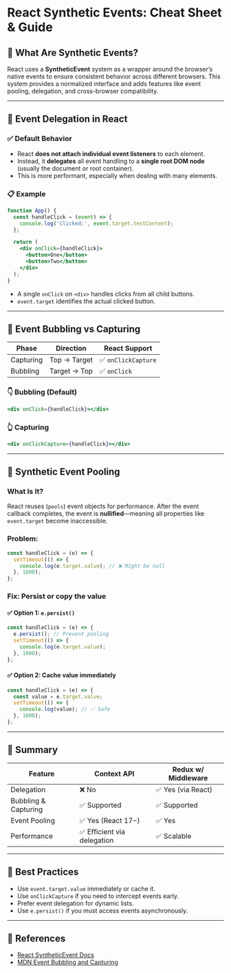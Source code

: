 # React Synthetic Events: Cheat Sheet & Guide

## 📌 What Are Synthetic Events?

React uses a **SyntheticEvent** system as a wrapper around the browser’s native events to ensure consistent behavior across different browsers. This system provides a normalized interface and adds features like event pooling, delegation, and cross-browser compatibility.

---

## 🔁 Event Delegation in React

### ✅ Default Behavior
- React **does not attach individual event listeners** to each element.
- Instead, it **delegates** all event handling to a **single root DOM node** (usually the document or root container).
- This is more performant, especially when dealing with many elements.

### 📋 Example

```jsx
function App() {
  const handleClick = (event) => {
    console.log('Clicked:', event.target.textContent);
  };

  return (
    <div onClick={handleClick}>
      <button>One</button>
      <button>Two</button>
    </div>
  );
}
```

- A single `onClick` on `<div>` handles clicks from all child buttons.
- `event.target` identifies the actual clicked button.

---

## 🔄 Event Bubbling vs Capturing

| Phase         | Direction         | React Support |
|---------------|-------------------|---------------|
| Capturing     | Top → Target      | ✅ `onClickCapture` |
| Bubbling      | Target → Top      | ✅ `onClick` |

### 👇 Bubbling (Default)
```jsx
<div onClick={handleClick}></div>
```

### 👆 Capturing
```jsx
<div onClickCapture={handleClick}></div>
```

---

## 🧠 Synthetic Event Pooling

### What Is It?
React reuses (`pools`) event objects for performance. After the event callback completes, the event is **nullified**—meaning all properties like `event.target` become inaccessible.

### Problem:
```js
const handleClick = (e) => {
  setTimeout(() => {
    console.log(e.target.value); // ❌ Might be null
  }, 1000);
};
```

### Fix: Persist or copy the value

#### ✅ Option 1: `e.persist()`
```js
const handleClick = (e) => {
  e.persist(); // Prevent pooling
  setTimeout(() => {
    console.log(e.target.value);
  }, 1000);
};
```

#### ✅ Option 2: Cache value immediately
```js
const handleClick = (e) => {
  const value = e.target.value;
  setTimeout(() => {
    console.log(value); // ✅ Safe
  }, 1000);
};
```

---

## 🧾 Summary

| Feature              | Context API      | Redux w/ Middleware |
|----------------------|------------------|----------------------|
| Delegation           | ❌ No             | ✅ Yes (via React)    |
| Bubbling & Capturing | ✅ Supported      | ✅ Supported          |
| Event Pooling        | ✅ Yes (React 17−) | ✅ Yes               |
| Performance          | ✅ Efficient via delegation | ✅ Scalable |

---

## 📌 Best Practices

- Use `event.target.value` immediately or cache it.
- Use `onClickCapture` if you need to intercept events early.
- Prefer event delegation for dynamic lists.
- Use `e.persist()` if you must access events asynchronously.

---

## 🔗 References
- [React SyntheticEvent Docs](https://reactjs.org/docs/events.html)
- [MDN Event Bubbling and Capturing](https://developer.mozilla.org/en-US/docs/Learn/JavaScript/Building_blocks/Events#event_bubbling_and_capture)
